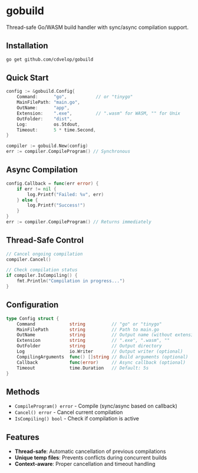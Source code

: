 # gobuild

Thread-safe Go/WASM build handler with sync/async compilation support.

## Installation

```bash
go get github.com/cdvelop/gobuild
```

## Quick Start

```go
config := &gobuild.Config{
    Command:      "go",           // or "tinygo"
    MainFilePath: "main.go",
    OutName:      "app",
    Extension:    ".exe",         // ".wasm" for WASM, "" for Unix
    OutFolder:    "dist",
    Log:          os.Stdout,
    Timeout:      5 * time.Second,
}

compiler := gobuild.New(config)
err := compiler.CompileProgram() // Synchronous
```

## Async Compilation

```go
config.Callback = func(err error) {
    if err != nil {
        log.Printf("Failed: %v", err)
    } else {
        log.Printf("Success!")
    }
}
err := compiler.CompileProgram() // Returns immediately
```

## Thread-Safe Control

```go
// Cancel ongoing compilation
compiler.Cancel()

// Check compilation status
if compiler.IsCompiling() {
    fmt.Println("Compilation in progress...")
}
```

## Configuration

```go
type Config struct {
    Command             string          // "go" or "tinygo"
    MainFilePath        string          // Path to main.go
    OutName             string          // Output name (without extension)
    Extension           string          // ".exe", ".wasm", ""
    OutFolder           string          // Output directory
    Log                 io.Writer       // Output writer (optional)
    CompilingArguments  func() []string // Build arguments (optional)
    Callback            func(error)     // Async callback (optional)
    Timeout             time.Duration   // Default: 5s
}
```

## Methods

- `CompileProgram() error` - Compile (sync/async based on callback)
- `Cancel() error` - Cancel current compilation
- `IsCompiling() bool` - Check if compilation is active

## Features

- **Thread-safe**: Automatic cancellation of previous compilations
- **Unique temp files**: Prevents conflicts during concurrent builds
- **Context-aware**: Proper cancellation and timeout handling
